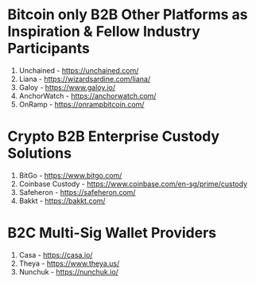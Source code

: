 # Bitcoin only B2B Other Platforms as Inspiration & Fellow Industry Participants
  1. Unchained - https://unchained.com/
  2. Liana - https://wizardsardine.com/liana/
  3. Galoy - https://www.galoy.io/
  4. AnchorWatch - https://anchorwatch.com/
  5. OnRamp - https://onrampbitcoin.com/

# Crypto B2B Enterprise Custody Solutions
  1. BitGo - https://www.bitgo.com/
  2. Coinbase Custody - https://www.coinbase.com/en-sg/prime/custody
  3. Safeheron - https://safeheron.com/
  4. Bakkt - https://bakkt.com/
   
# B2C Multi-Sig Wallet Providers
   1. Casa - https://casa.io/
   2. Theya - https://www.theya.us/
   3. Nunchuk - https://nunchuk.io/
